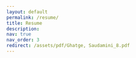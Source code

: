 ```yaml
---
layout: default
permalink: /resume/
title: Resume
description:
nav: true
nav_order: 3
redirect: /assets/pdf/Ghatge, Saudamini_8.pdf
---
```

